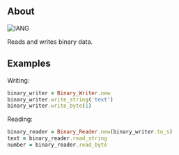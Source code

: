 ## About
![lANG](https://img.shields.io/badge/LANG-RUBY(%20RGSS%20)-red?style=for-the-badge&logo=appveyo)
<p>Reads and writes binary data.</p>

## Examples
Writing:
```Ruby
binary_writer = Binary_Writer.new
binary_writer.write_string('text')
binary_writer.write_byte(1)
```
Reading:
```Ruby
binary_reader = Binary_Reader.new(binary_writer.to_s)
text = binary_reader.read_string
number = binary_reader.read_byte
```
